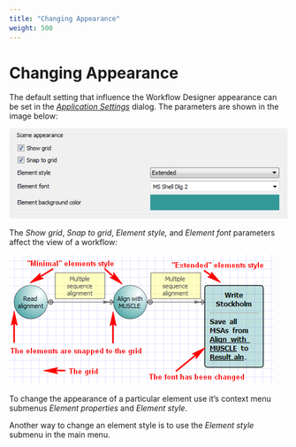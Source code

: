 ```yaml
---
title: "Changing Appearance"
weight: 500
---
```



# Changing Appearance

The default setting that influence the Workflow Designer appearance can be set in the [_Application Settings_](application-settings.md) dialog. The parameters are shown in the image below:

![](/images/2097185/2359314.png)

The _Show grid_, _Snap to grid_, _Element style,_ and _Element font_ parameters affect the view of a workflow:

![](/images/2097185/2359315.png)

To change the appearance of a particular element use it’s context menu submenus _Element properties_ and _Element style_.

Another way to change an element style is to use the _Element style_ submenu in the main menu.
